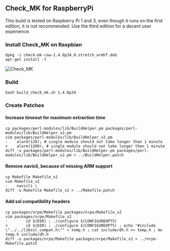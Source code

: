 
## Check_MK for RaspberryPi

This build is tested on Raspberry Pi 1 and 3, even though it runs on the first edition, it is not recommended. Use the third edition for a decent user experience. 

### Install Check_MK on Raspbian

    dpkg -i check-mk-raw-1.4.0p34_0.stretch_armhf.deb
    apt-get install -f

![Check_MK](https://raw.github.com/chrisss404/check-mk-arm/master/data/check_mk.jpg)

### Build

    bash build_check_mk.sh 1.4.0p34

### Create Patches

#### Increase timeout for maximum extraction time

    cp packages/perl-modules/lib/BuildHelper.pm packages/perl-modules/lib/BuildHelper_v2.pm
    vim packages/perl-modules/lib/BuildHelper_v2.pm
    -    alarm(120); # single module should not take longer than 1 minute
    +    alarm(1200); # single module should not take longer than 1 minute
    diff -u packages/perl-modules/lib/BuildHelper.pm packages/perl-modules/lib/BuildHelper_v2.pm > ../BuildHelper.patch

#### Remove navicli, because of missing ARM support

    cp Makefile Makefile_v2
    vim Makefile_v2
    -	 navicli \
    diff -u Makefile Makefile_v2 > ../Makefile.patch

#### Add ssl compatibility headers

    cp packages/nrpe/Makefile packages/nrpe/Makefile_v2
    vim packages/nrpe/Makefile_v2
    -        cd $(DIR) ; ./configure $(CONFIGUREOPTS)
    +        cd $(DIR) ; ./configure $(CONFIGUREOPTS) ; echo "#include \"../../libssl_compat.h\"" > temp.h ; cat include/dh.h >> temp.h ; mv temp.h include/dh.h
    diff -u packages/nrpe/Makefile packages/nrpe/Makefile_v2 > ../nrpe-Makefile.patch
